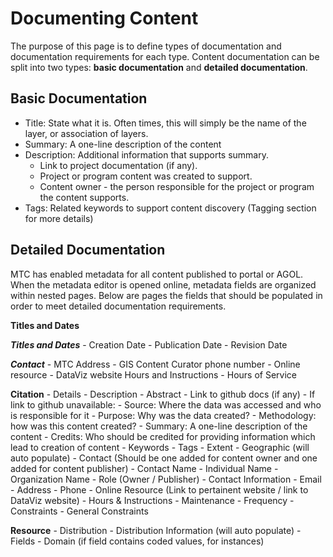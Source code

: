 # Documenting Content 

The purpose of this page is to define types of documentation and documentation requirements for each type. Content documentation can be split into two types: **basic documentation** and **detailed documentation**. 

## Basic Documentation 

- Title: State what it is.  Often times, this will simply be the name of the layer, or association of layers.
- Summary: A one-line description of the content
- Description: Additional information that supports summary. 
    - Link to project documentation (if any). 
    - Project or program content was created to support.  
    - Content owner - the person responsible for the project or program the content supports. 
- Tags: Related keywords to support content discovery (Tagging section for more details)

## Detailed Documentation

MTC has enabled metadata for all content published to portal or AGOL. When the metadata editor is opened online, metadata fields are organized within nested pages. Below are pages the fields that should be populated in order to meet detailed documentation requirements. 

**Titles and Dates** 

***Titles and Dates***
    - Creation Date
    - Publication Date
    - Revision Date 

***Contact***
    - MTC Address
    - GIS Content Curator phone number
    - Online resource
        - DataViz website 
    Hours and Instructions
        - Hours of Service 

**Citation**
    - Details
        - Description
            - Abstract
                - Link to github docs (if any)
                - If link to github unavailable: 
                    - Source: Where the data was accessed and who is responsible for it
                    - Purpose: Why was the data created? 
                    - Methodology: how was this content created?
            - Summary: A one-line description of the content
            - Credits: Who should be credited for providing information which lead to creation of content 
    - Keywords
        - Tags
    - Extent
        - Geographic (will auto populate)
    - Contact (Should be one added for content owner and one added for content publisher)
        - Contact Name
            - Individual Name
            - Organization Name
            - Role (Owner / Publisher)
        - Contact Information 
            - Email 
            - Address
            - Phone
            - Online Resource (Link to pertainent website / link to DataViz website)
            - Hours & Instructions
       - Maintenance 
           - Frequency
       - Constraints
           - General Constraints 

**Resource**
    - Distribution
        - Distribution Information (will auto populate) 
    - Fields
        - Domain (if field contains coded values, for instances)





